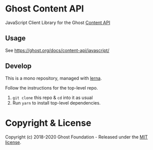 # Ghost Content API

JavaScript Client Library for the Ghost [Content API](https://ghost.org/docs/api/content/)


## Usage

See https://ghost.org/docs/content-api/javascript/

## Develop

This is a mono repository, managed with [lerna](https://lernajs.io/).

Follow the instructions for the top-level repo.
1. `git clone` this repo & `cd` into it as usual
2. Run `yarn` to install top-level dependencies.


# Copyright & License

Copyright (c) 2018-2020 Ghost Foundation - Released under the [MIT license](LICENSE).

